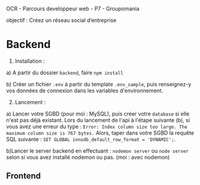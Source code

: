 OCR - Parcours developpeur web - P7 - Groupomania

objectif : Créez un réseau social d’entreprise

# Backend

1. Installation :

a) A partir du dossier `backend`, faire `npm install`

b) Créer un fichier `.env` à partir du template `.env_sample`, puis renseignez-y vos données de connexion dans les variables d'environnement.

2. Lancement :

a) Lancer votre SGBD (pour moi : MySQL), puis créer votre `database` si elle n'est pas déjà existant. Lors du lancement de l'api à l'étape suivante (b), si vous avez une erreur du type :
`Error: Index column size too large. The maximum column size is 767 bytes.`
Alors, taper dans votre SGBD la requête SQL suivante :
`SET GLOBAL innodb_default_row_format = 'DYNAMIC';`.

b)Lancer le server backend en effectuant : `nodemon server` ou `node server` selon si vous avez installé nodemon ou pas. (moi : avec nodemon)

## Frontend
